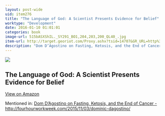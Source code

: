 ```yaml
---
layout: post-wide
uid: item276
title: "The Language of God: A Scientist Presents Evidence for Belief"
worktype: "Development"
date: 2016-01-10 01:01:01
categories: book
image-url: 515bASXShIL._SY291_BO1,204,203,200_QL40_.jpg
item-url: http://target.georiot.com/Proxy.ashx?tsid=14707&GR_URL=http%3A%2F%2Fwww.amazon.com%2FLanguage-God-Scientist-Presents-Evidence%2Fdp%2F1416542744
description: "Dom D’Agostino on Fasting, Ketosis, and the End of Cancer - http://fourhourworkweek.com/2015/11/03/dominic-dagostino/"
---
```

<a href="http://target.georiot.com/Proxy.ashx?tsid=14707&GR_URL=http%3A%2F%2Fwww.amazon.com%2FLanguage-God-Scientist-Presents-Evidence%2Fdp%2F1416542744" target="blank"><img src="../../../../img/thumbs/515bASXShIL._SY291_BO1,204,203,200_QL40_.jpg" class="prod-img"></a>
<h2>The Language of God: A Scientist Presents Evidence for Belief</h2>
<p><a class="btn btn-primary" href="http://target.georiot.com/Proxy.ashx?tsid=14707&GR_URL=http%3A%2F%2Fwww.amazon.com%2FLanguage-God-Scientist-Presents-Evidence%2Fdp%2F1416542744" target="blank">View on Amazon</a><p>
<p>Mentioned in: <a href="http://fourhourworkweek.com/2015/11/03/dominic-dagostino/" target="blank">Dom D’Agostino on Fasting, Ketosis, and the End of Cancer - http://fourhourworkweek.com/2015/11/03/dominic-dagostino/</a></p>
